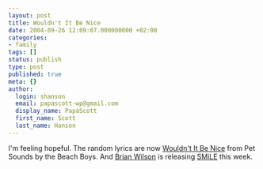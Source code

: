```yaml
---
layout: post
title: Wouldn't It Be Nice
date: 2004-09-26 12:09:07.000000000 +02:00
categories:
- family
tags: []
status: publish
type: post
published: true
meta: {}
author:
  login: shanson
  email: papascott-wp@gmail.com
  display_name: PapaScott
  first_name: Scott
  last_name: Hanson
---
```

<p>I'm feeling hopeful. The random lyrics are now <a href="http://phobos.apple.com/WebObjects/MZStore.woa/wa/viewAlbum?playlistId=18759125&selectedItemId=18759099">Wouldn't It Be Nice</a> from Pet Sounds by the Beach Boys. And <a href="http://www.brianwilson.com/">Brian Wilson</a> is releasing <a href="http://www.smilethealbum.com/">SMiLE</a> this week.</p>

